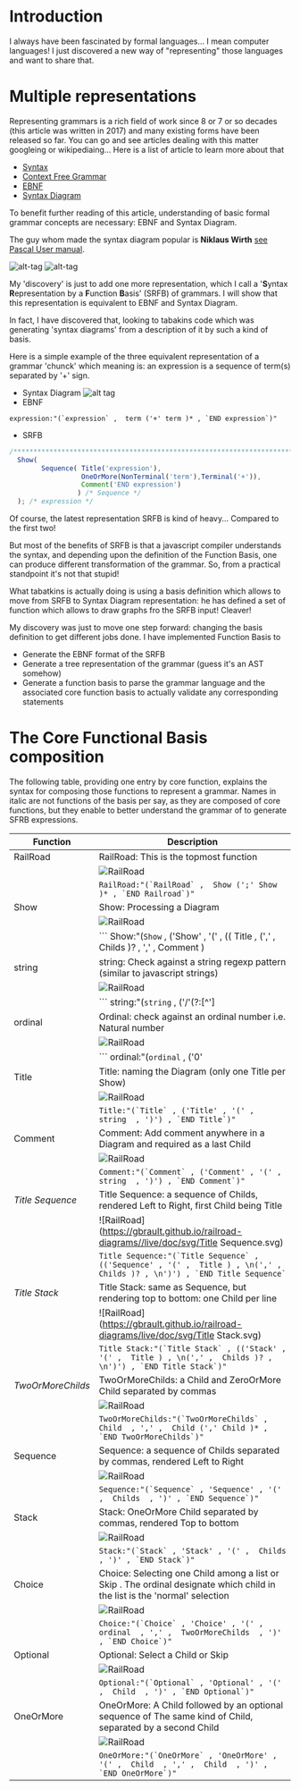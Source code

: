 # Introduction

I always have been fascinated by formal languages... I mean computer languages! I just discovered a new way of "representing" those languages and want to share that.

# Multiple representations

Representing grammars is a rich field of work since 8 or 7 or so decades (this article was written in 2017) and many existing forms have been released so far. You can go and see articles dealing with this matter googleing or wikipediaing... Here is a list of article to learn more about that

- [Syntax](http://cs.lmu.edu/~ray/notes/syntax/)
- [Context Free Grammar](https://en.wikipedia.org/wiki/Context-free_grammar)
- [EBNF](https://en.wikipedia.org/wiki/Extended_Backus%E2%80%93Naur_form)
- [Syntax Diagram](https://en.wikipedia.org/wiki/Syntax_diagram)

To benefit further reading of this article, understanding of basic formal grammar concepts are necessary: EBNF and Syntax Diagram.

The guy whom made the syntax diagram popular is **Niklaus Wirth** [see Pascal User manual](https://books.google.fr/books?isbn=0387976493).

![alt-tag](https://gbrault.github.io/railroad-diagrams/live/doc/svg/Pascal1.png)
![alt-tag](https://gbrault.github.io/railroad-diagrams/live/doc/svg/pascal2.png)

My 'discovery' is just to add one more representation, which I call a '**S**yntax **R**epresentation by a **F**unction **B**asis' (SRFB) of grammars. I will show that this representation is equivalent to EBNF and Syntax Diagram.

In fact, I have discovered that, looking to tabakins code which was generating 'syntax diagrams' from a description of it by such a kind of basis.

Here is a simple example of the three equivalent representation of a grammar 'chunck' which meaning is: an expression is a sequence of term(s) separated by '+' sign.

- Syntax Diagram
![alt tag](https://gbrault.github.io/railroad-diagrams//live/doc/svg/expression.svg)
- EBNF
```
expression:"(`expression` ,  term ('+' term )* , `END expression`)"
```
- SRFB
```javascript
/***************************************************************************************************************/ 
  Show(
        Sequence( Title('expression'),
                  OneOrMore(NonTerminal('term'),Terminal('+')), 
                  Comment('END expression')
                 ) /* Sequence */ 
  ); /* expression */ 
```

Of course, the latest representation SRFB is kind of heavy... Compared to the first two! 

But most of the benefits of SRFB is that a javascript compiler understands the syntax, and depending upon the definition of the Function Basis, one can produce different transformation of the grammar. So, from a practical standpoint it's not that stupid!

What tabatkins is actually doing is using a basis definition which allows to move from SRFB to Syntax Diagram representation: he has defined a set of function which allows to draw graphs fro the SRFB input! Cleaver!

My discovery was just to move one step forward: changing the basis definition to get different jobs done. I have implemented Function Basis to

- Generate the EBNF format of the SRFB
- Generate a tree representation of the grammar (guess it's an AST somehow)
- Generate a function basis to parse the grammar language and the associated core function basis to actually validate any corresponding statements

# The Core Functional Basis composition

The following table, providing one entry by core function, explains the syntax for composing those functions to represent a grammar. Names in italic are not functions of the basis per say, as they are composed of core functions, but they enable to better understand the grammar of to generate SFRB expressions.

| Function              | Description                                                                                            | 
| --------------------- |--------------------------------------------------------------------------------------------------------| 
| RailRoad              | RailRoad: This is the topmost function                                                                 |
|                       | ![RailRoad](https://gbrault.github.io/railroad-diagrams/live/doc/svg/RailRoad.svg)                     |
|                       | ``` RailRoad:"(`RailRoad` ,  Show (';' Show )* , `END Railroad`)" ```                                  |
| Show                  | Show: Processing a Diagram                                                                             |
|                       | ![RailRoad](https://gbrault.github.io/railroad-diagrams/live/doc/svg/Show.svg)                         |
|                       | ``` Show:"(`Show` , ('Show' , '(' , (( Title  , (',' ,  Childs )? , ',' ,  Comment ) |  Title Stack  |  Title Sequence ) , ')') , `END Show`)" ```   |
| string                | string: Check against a string regexp pattern (similar to javascript strings)                                  |
|                       | ![RailRoad](https://gbrault.github.io/railroad-diagrams/live/doc/svg/string.svg)                       |
|                       | ``` string:"(`string` , ('/\'(?:[^\']|.)*\'/' | '/"(?:[^"]|.)*"/' | '/[^\'"]+/') , `END string`)" ```  |
| ordinal               | Ordinal: check against an ordinal number i.e. Natural number                                           |
|                       | ![RailRoad](https://gbrault.github.io/railroad-diagrams/live/doc/svg/ordinal.svg)                      |
|                       | ``` ordinal:"(`ordinal` , ('0' | ('/[1-9]/' , '/[0-9]*/')) , `END ordinal`)" ```                       |
| Title                 | Title: naming the Diagram  (only one Title per Show)                                                   |
|                       | ![RailRoad](https://gbrault.github.io/railroad-diagrams//live/doc/svg/Title.svg)                       |
|                       | ``` Title:"(`Title` , ('Title' , '(' ,  string  , ')') , `END Title`)" ```                             |
| Comment               | Comment: Add comment anywhere in a Diagram and required as a last Child                                |
|                       | ![RailRoad](https://gbrault.github.io/railroad-diagrams/live/doc/svg/Comment.svg)                      |
|                       | ``` Comment:"(`Comment` , ('Comment' , '(' ,  string  , ')') , `END Comment`)" ```                     |
| _Title Sequence_      | Title Sequence: a sequence of Childs, rendered Left to Right, first Child being Title                  |
|                       | ![RailRoad](https://gbrault.github.io/railroad-diagrams//live/doc/svg/Title Sequence.svg)              |
|                       | ``` Title Sequence:"(`Title Sequence` , (('Sequence' , '(' ,  Title ) , \n(',' ,  Childs )? , \n')') , `END Title Sequence` ``` |
| _Title Stack_         | Title Stack: same as Sequence, but rendering top to bottom: one Child per line                         |
|                       | ![RailRoad](https://gbrault.github.io/railroad-diagrams/live/doc/svg/Title Stack.svg)                  |
|                       | ``` Title Stack:"(`Title Stack` , (('Stack' , '(' ,  Title ) , \n(',' ,  Childs )? , \n')') , `END Title Stack`)" ```                     |
| _TwoOrMoreChilds_     | TwoOrMoreChilds: a Child and ZeroOrMore Child separated by commas                                      |
|                       | ![RailRoad](https://gbrault.github.io/railroad-diagrams/live/doc/svg/TwoOrMoreChilds.svg)              |
|                       | ``` TwoOrMoreChilds:"(`TwoOrMoreChilds` ,  Child  , ',' ,  Child (',' Child )* , `END TwoOrMoreChilds`)" ``` |
| Sequence              | Sequence: a sequence of Childs separated by commas, rendered Left to Right                             |
|                       | ![RailRoad](https://gbrault.github.io/railroad-diagrams/live/doc/svg/Sequence.svg)                     |
|                       | ``` Sequence:"(`Sequence` , 'Sequence' , '(' ,  Childs  , ')' , `END Sequence`)" ```                   |
| Stack                 | Stack: OneOrMore Child separated by commas, rendered Top to bottom                                     |
|                       | ![RailRoad](https://gbrault.github.io/railroad-diagrams/live/doc/svg/Stack.svg)                        |
|                       | ``` Stack:"(`Stack` , 'Stack' , '(' ,  Childs  , ')' , `END Stack`)" ```                               |
| Choice                | Choice: Selecting one Child among a list or Skip . The ordinal designate which child in the list is the 'normal' selection         |
|                       | ![RailRoad](https://gbrault.github.io/railroad-diagrams/live/doc/svg/Choice.svg)                       |
|                       | ``` Choice:"(`Choice` , 'Choice' , '(' ,  ordinal  , ',' ,  TwoOrMoreChilds  , ')' , `END Choice`)" ```  |
| Optional              | Optional: Select a Child or Skip                                                                       |
|                       | ![RailRoad](https://gbrault.github.io/railroad-diagrams/live/doc/svg/Optional.svg)                     |
|                       | ``` Optional:"(`Optional` , 'Optional' , '(' ,  Child  , ')' , `END Optional`)" ```                    |
| OneOrMore             | OneOrMore: A Child followed by an optional sequence of The same kind of Child, separated by a second Child  |
|                       | ![RailRoad](https://gbrault.github.io/railroad-diagrams/live/doc/svg/OneOrMore.svg)                    |
|                       | ``` OneOrMore:"(`OneOrMore` , 'OneOrMore' , '(' ,  Child  , ',' ,  Child  , ')' , `END OneOrMore`)" ``` |

